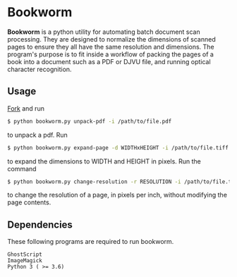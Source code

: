 # Bookworm

**Bookworm** is a python utility for automating batch document scan processing.
They are designed to normalize the dimensions of scanned pages to ensure they all have the same resolution and dimensions. The program's purpose is to fit inside a workflow of packing the pages of a book into a document such as a PDF or DJVU file, and running optical character recognition.

## Usage

[Fork](https://github.com/stallmanifold/bookworm) and run
```bash
$ python bookworm.py unpack-pdf -i /path/to/file.pdf  
```
to unpack a pdf. Run
```bash
$ python bookworm.py expand-page -d WIDTHxHEIGHT -i /path/to/file.tiff
```
to expand the dimensions to WIDTH and HEIGHT in pixels. Run the command
```bash
$ python bookworm.py change-resolution -r RESOLUTION -i /path/to/file.tiff
```
to change the resolution of a page, in pixels per inch, without modifying the page contents.


## Dependencies

These following programs are required to run bookworm.
```
GhostScript
ImageMagick
Python 3 ( >= 3.6)
```
